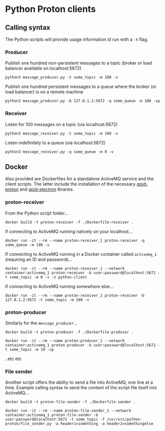 # Python Proton clients

## Calling syntax

The Python scripts will provide usage information id run with a `-h` flag.

### Producer

Publish one hundred non-persistent messages to a topic (broker or load balancer available on localhost:5672)

    python3 message_producer.py -t some_topic -m 100 -v

Publish one hundred persistent messages to a queue where the broker (or load balancer) is on a remote machine

    python3 message_producer.py -b 127.0.1.2:5672 -q some_queue -m 100 -vp

### Receiver

Listen for 100 messages on a topic (via localhost:5672)

    python3 message_receiver.py -t some_topic -m 100 -v

Listen indefinitely to a queue (via localhost:5672)

    python3 message_receiver.py -q some_queue -m 0 -v

## Docker

Also provided are Dockerfiles for a standalone ActiveMQ service and the client scripts.  The latter include the installation of the necessary [qpid-proton](https://qpid.apache.org/proton/index.html) and [qpid-electron](https://godoc.org/qpid.apache.org/electron) lbraries.

### proton-receiver

From the Python script folder...

    docker build -t proton-receiver -f ./Dockerfile-receiver .

If connecting to ActiveMQ running natively on your localhost...

    docker run -it --rm --name proton-receiver_1 proton-receiver -q some_queue -m 100 -v

If connecting to ActiveMQ running in a Docker container called `activemq_1` (requiring an ID and password)...

    docker run -it --rm --name proton-receiver_1 --network container:activemq_1 proton-receiver -b user:password@localhost:5672 -t some_topic -m 0 -v -n python-client

If connecting to ActiveMQ running somewhere else...

    docker run -it --rm --name proton-receiver_1 proton-receiver -b 127.0.1.2:5672 -t some_topic -m 100 -v

### proton-producer

Similarly for the `message_producer`...

    docker build -t proton-producer -f ./Dockerfile-producer .

    docker run -it --rm --name proton-producer_1 --network container:activemq_1 proton-producer -b user:password@localhost:5672 -t some_topic -m 10 -vp

..etc etc

### File sender

Another script offers the ability to send a file into ActiveMQ, one line at a time.  Example calling syntax to send the content of the script file itself into ActiveMQ...

    docker build -t proton-file-sender -f ./Dockerfile-sender .

    docker run -it --rm --name proton-file-sender_1 --network container:activemq_1 proton-file-sender -b user:password@localhost:5672 -t some_topic -f /usr/src/python-proton/file_sender.py -a header1=something -a header2=somethingelse
